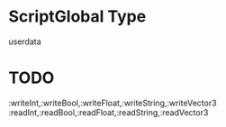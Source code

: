 # ScriptGlobal Type
userdata

# TODO
:writeInt,:writeBool,:writeFloat,:writeString,:writeVector3
:readInt,:readBool,:readFloat,:readString,:readVector3